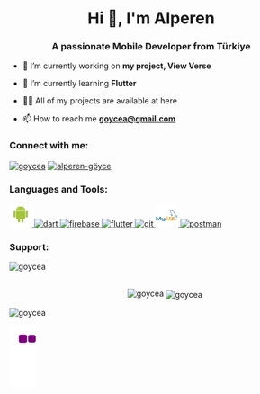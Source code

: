 <h1 align="center">Hi 👋, I'm Alperen</h1>
<h3 align="center">A passionate Mobile Developer from Türkiye</h3>

- 🔭 I’m currently working on **my project, View Verse**

- 🌱 I’m currently learning **Flutter**

- 👨‍💻 All of my projects are available at here

- 📫 How to reach me **goycea@gmail.com**

<h3 align="left">Connect with me:</h3>
<p align="left">
<a href="https://twitter.com/goycea" target="blank"><img align="center" src="https://raw.githubusercontent.com/rahuldkjain/github-profile-readme-generator/master/src/images/icons/Social/twitter.svg" alt="goycea" height="30" width="40" /></a>
<a href="https://linkedin.com/in/alperen-göyce" target="blank"><img align="center" src="https://raw.githubusercontent.com/rahuldkjain/github-profile-readme-generator/master/src/images/icons/Social/linked-in-alt.svg" alt="alperen-göyce" height="30" width="40" /></a>
</p>

<h3 align="left">Languages and Tools:</h3>
<p align="left"> <a href="https://developer.android.com" target="_blank" rel="noreferrer"> <img src="https://raw.githubusercontent.com/devicons/devicon/master/icons/android/android-original-wordmark.svg" alt="android" width="40" height="40"/> </a> <a href="https://dart.dev" target="_blank" rel="noreferrer"> <img src="https://www.vectorlogo.zone/logos/dartlang/dartlang-icon.svg" alt="dart" width="40" height="40"/> </a> <a href="https://firebase.google.com/" target="_blank" rel="noreferrer"> <img src="https://www.vectorlogo.zone/logos/firebase/firebase-icon.svg" alt="firebase" width="40" height="40"/> </a> <a href="https://flutter.dev" target="_blank" rel="noreferrer"> <img src="https://www.vectorlogo.zone/logos/flutterio/flutterio-icon.svg" alt="flutter" width="40" height="40"/> </a> <a href="https://git-scm.com/" target="_blank" rel="noreferrer"> <img src="https://www.vectorlogo.zone/logos/git-scm/git-scm-icon.svg" alt="git" width="40" height="40"/> </a> <a href="https://www.mysql.com/" target="_blank" rel="noreferrer"> <img src="https://raw.githubusercontent.com/devicons/devicon/master/icons/mysql/mysql-original-wordmark.svg" alt="mysql" width="40" height="40"/> </a> <a href="https://postman.com" target="_blank" rel="noreferrer"> <img src="https://www.vectorlogo.zone/logos/getpostman/getpostman-icon.svg" alt="postman" width="40" height="40"/> </a> </p>

<h3 align="left">Support:</h3>
<p><a href="https://www.buymeacoffee.com/goycea"> <img align="left" src="https://cdn.buymeacoffee.com/buttons/v2/default-yellow.png" height="50" width="210" alt="goycea" /></a></p><br><br>

<p><img align="left" src="https://github-readme-stats.vercel.app/api/top-langs?username=goycea&show_icons=true&locale=en&layout=compact" alt="goycea" /></p>

<p>&nbsp;<img align="center" src="https://github-readme-stats.vercel.app/api?username=goycea&show_icons=true&locale=en" alt="goycea" /></p>

<p><img align="center" src="https://github-readme-streak-stats.herokuapp.com/?user=goycea&" alt="goycea" /></p>

![snake gif](https://github.com/goycea/goycea/blob/output/github-contribution-grid-snake.gif)
